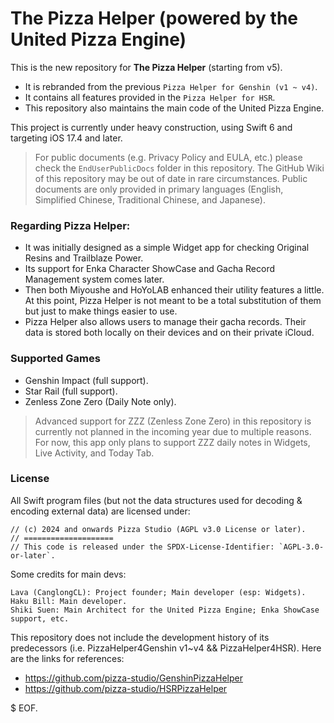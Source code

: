 # The Pizza Helper (powered by the United Pizza Engine)

This is the new repository for **The Pizza Helper** (starting from v5).

  - It is rebranded from the previous `Pizza Helper for Genshin (v1 ~ v4)`. 
  - It contains all features provided in the `Pizza Helper for HSR`.
  - This repository also maintains the main code of the United Pizza Engine.

This project is currently under heavy construction, using Swift 6 and targeting iOS 17.4 and later.

> For public documents (e.g. Privacy Policy and EULA, etc.) please check the `EndUserPublicDocs` folder in this repository. The GitHub Wiki of this repository may be out of date in rare circumstances. Public documents are only provided in primary languages (English, Simplified Chinese, Traditional Chinese, and Japanese).

### Regarding Pizza Helper:

- It was initially designed as a simple Widget app for checking Original Resins and Trailblaze Power.
- Its support for Enka Character ShowCase and Gacha Record Management system comes later.
- Then both Miyoushe and HoYoLAB enhanced their utility features a little. At this point, Pizza Helper is not meant to be a total substitution of them but just to make things easier to use.
- Pizza Helper also allows users to manage their gacha records. Their data is stored both locally on their devices and on their private iCloud.

### Supported Games

- Genshin Impact (full support).
- Star Rail (full support).
- Zenless Zone Zero (Daily Note only).

> Advanced support for ZZZ (Zenless Zone Zero) in this repository is currently not planned in the incoming year due to multiple reasons. For now, this app only plans to support ZZZ daily notes in Widgets, Live Activity, and Today Tab.

### License

All Swift program files (but not the data structures used for decoding & encoding external data) are licensed under:

```
// (c) 2024 and onwards Pizza Studio (AGPL v3.0 License or later).
// ====================
// This code is released under the SPDX-License-Identifier: `AGPL-3.0-or-later`.
```

Some credits for main devs:

```
Lava (CanglongCL): Project founder; Main developer (esp: Widgets).
Haku Bill: Main developer.
Shiki Suen: Main Architect for the United Pizza Engine; Enka ShowCase support, etc.
```

This repository does not include the development history of its predecessors (i.e. PizzaHelper4Genshin v1~v4 && PizzaHelper4HSR). Here are the links for references:

- https://github.com/pizza-studio/GenshinPizzaHelper
- https://github.com/pizza-studio/HSRPizzaHelper

$ EOF.
